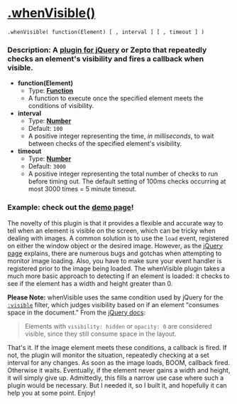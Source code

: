 # [.whenVisible()](http://briznad.github.io/whenVisible/)

    .whenVisible( function(Element) [ , interval ] [ , timeout ] )

### Description: A [plugin for jQuery](http://plugins.jquery.com/whenvisible/) or Zepto that repeatedly checks an element's visibility and fires a callback when visible.

- **function(Element)**
  - Type: [**Function**](http://api.jquery.com/Types#Function)
  - A function to execute once the specified element meets the conditions of visibility.
- **interval**
  - Type: [**Number**](http://api.jquery.com/Types#Number)
  - Default: `100`
  - A positive integer representing the time, _in milliseconds_, to wait between checks of the specified element's visibility.
- **timeout**
  - Type: [**Number**](http://api.jquery.com/Types#Number)
  - Default: `3000`
  - A positive integer representing the total number of checks to run before timing out. The default setting of 100ms checks occurring at most 3000 times = 5 minute timeout.

### Example: check out the [demo page](http://briznad.github.io/whenVisible/)!

The novelty of this plugin is that it provides a flexible and accurate way to tell when an element is visible on the screen, which can be tricky when dealing with images. A common solution is to use the `load` event, registered on either the window object or the desired image. However, as the [jQuery page](http://api.jquery.com/load-event/) explains, there are numerous bugs and gotchas when attempting to monitor image loading. Also, you have to make sure your event handler is registered prior to the image being loaded. The whenVisible plugin takes a much more basic approach to detecting if an element is loaded: it checks to see if the element has a width and height greater than 0.

**Please Note:** whenVisible uses the same condition used by jQuery for the [`:visible`](http://api.jquery.com/visible-selector/) filter, which judges visibility based on if an element "consumes space in the document." From the [jQuery docs](http://api.jquery.com/visible-selector/):
> Elements with `visibility: hidden` or `opacity: 0` are considered visible, since they still consume space in the layout.

That's it. If the image element meets these conditions, a callback is fired. If not, the plugin will monitor the situation, repeatedly checking at a set interval for any changes. As soon as the image loads, BOOM, callback fired. Otherwise it waits. Eventually, if the element never gains a width and height, it will simply give up. Admittedly, this fills a narrow use case where such a plugin would be necessary. But I needed it, so I built it, and hopefully it can help you at some point. Enjoy!
